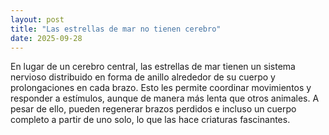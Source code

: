 ```yaml
---
layout: post
title: "Las estrellas de mar no tienen cerebro"
date: 2025-09-28
---
```

En lugar de un cerebro central, las estrellas de mar tienen un sistema nervioso distribuido en forma de anillo alrededor de su cuerpo y prolongaciones en cada brazo. Esto les permite coordinar movimientos y responder a estímulos, aunque de manera más lenta que otros animales. A pesar de ello, pueden regenerar brazos perdidos e incluso un cuerpo completo a partir de uno solo, lo que las hace criaturas fascinantes.
